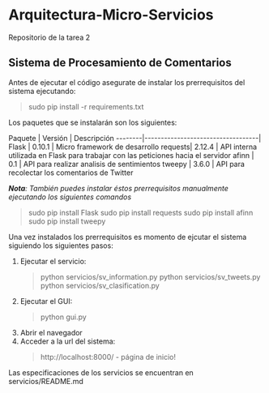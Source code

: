 # Arquitectura-Micro-Servicios
Repositorio de la tarea 2

## Sistema de Procesamiento de Comentarios

Antes de ejecutar el código asegurate de instalar los prerrequisitos del sistema ejecutando:
> sudo pip install -r requirements.txt 

Los paquetes que se instalarán son los siguientes:

Paquete | Versión                           | Descripción
--------|-----------------------------------|
Flask   | 0.10.1                            | Micro framework de desarrollo
requests| 2.12.4                            | API interna utilizada en Flask para trabajar con las peticiones hacia el servidor
afinn   | 0.1                               | API para realizar analisis de sentimientos
tweepy  | 3.6.0                             | API para recolectar los comentarios de Twitter


*__Nota__: También puedes instalar éstos prerrequisitos manualmente ejecutando los siguientes comandos* 
> sudo pip install Flask
> sudo pip install requests
> sudo pip install afinn
> sudo pip install tweepy

Una vez instalados los prerrequisitos es momento de ejcutar el sistema siguiendo los siguientes pasos:
1. Ejecutar el servicio:
   > python servicios/sv_information.py
   > python servicios/sv_tweets.py
   > python servicios/sv_clasification.py
1. Ejecutar el GUI:
   > python gui.py
1. Abrir el navegador
1. Acceder a la url del sistema:
   > http://localhost:8000/ - página de inicio!

Las especificaciones de los servicios se encuentran en servicios/README.md
